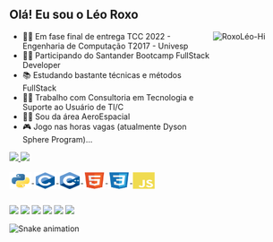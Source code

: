 ## Olá! Eu sou o Léo Roxo
<div>
   <img align="right" alt="RoxoLéo-Hi" height="180" width="140" src="https://github.com/roxoleo/roxoleo/blob/main/.github/workflows/Avatar_L%C3%A9o2.jpg">

- 🧑‍🎓 Em fase final de entrega TCC 2022 - Engenharia de Computação T2017 - Univesp
- 👨‍💻 Participando do Santander Bootcamp FullStack Developer
- 📚 Estudando bastante técnicas e métodos FullStack
- 👨‍🔧 Trabalho com Consultoria em Tecnologia e Suporte ao Usuário de TI/C
- 👨‍🚀 Sou da área AeroEspacial
- 🎮 Jogo nas horas vagas (atualmente Dyson Sphere Program)...
</div>

<div>
  <a href="https://beacons.ai/roxoleo">
  <img height="160em" src="https://github-readme-stats.vercel.app/api?username=roxoleo&show_icons=true&theme=dracula&include_all_commits=true&count_private=true"/>
  <img height="160em" src="https://github-readme-stats.vercel.app/api/top-langs/?username=roxoleo&layout=compact&langs_count=16&theme=dracula"/>
</div>
  
<div style="display: inline_block"><br>
  <img align="center" alt="RoxoLéo-Python" height="30" width="40" src="https://raw.githubusercontent.com/devicons/devicon/master/icons/python/python-original.svg">
  <img align="center" alt="RoxoLéo-Csharp" height="30" width="40" src="https://raw.githubusercontent.com/devicons/devicon/master/icons/c/c-original.svg">
  <img align="center" alt="RoxoLéo-Csharp" height="30" width="40" src="https://raw.githubusercontent.com/devicons/devicon/master/icons/cplusplus/cplusplus-original.svg">
  <img align="center" alt="RoxoLéo-HTML" height="30" width="40" src="https://raw.githubusercontent.com/devicons/devicon/master/icons/html5/html5-original.svg">
  <img align="center" alt="RoxoLéo-CSS" height="30" width="40" src="https://raw.githubusercontent.com/devicons/devicon/master/icons/css3/css3-original.svg">
  <img align="center" alt="RoxoLéo-Js" height="30" width="40" src="https://raw.githubusercontent.com/devicons/devicon/master/icons/javascript/javascript-plain.svg">
</div>
  
##
  
<div>
  <a href="https://www.youtube.com/user/leonardoroxo" target="_blank"><img src="https://img.shields.io/badge/YouTube-FF0000?style=for-the-badge&logo=youtube&logoColor=white" target="_blank"></a>
  <a href="https://instagram.com/" target="_blank"><img src="https://img.shields.io/badge/-Instagram-%23E4405F?style=for-the-badge&logo=instagram&logoColor=white" target="_blank"></a>
 	<a href="https://www.twitch.tv/" target="_blank"><img src="https://img.shields.io/badge/Twitch-9146FF?style=for-the-badge&logo=twitch&logoColor=white" target="_blank"></a>
 <a href="https://discord.gg/" target="_blank"><img src="https://img.shields.io/badge/Discord-7289DA?style=for-the-badge&logo=discord&logoColor=white" target="_blank"></a> 
  <a href = "mailto:contato@"><img src="https://img.shields.io/badge/Gmail-D14836?style=for-the-badge&logo=gmail&logoColor=white" target="_blank"></a>
  <a href="https://www.linkedin.com/in/leonardoroxolar" target="_blank"><img src="https://img.shields.io/badge/-LinkedIn-%230077B5?style=for-the-badge&logo=linkedin&logoColor=white" target="_blank"></a>   
</div>

![Snake animation](https://github.com/roxoleo/roxoleo/blob/output/github-contribution-grid-snake.svg)

